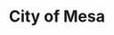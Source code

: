 ---
title: City of Mesa
state: Arizona
description: The data is supplied by the City of Mesa.
logo: https://upload.wikimedia.org/wikipedia/commons/thumb/4/40/Flag_of_Mesa%2C_Arizona.svg/200px-Flag_of_Mesa%2C_Arizona.svg.png
---